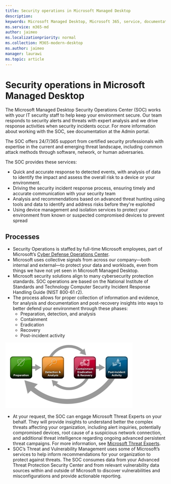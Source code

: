```yaml
---
title: Security operations in Microsoft Managed Desktop 
description:  
keywords: Microsoft Managed Desktop, Microsoft 365, service, documentation
ms.service: m365-md
author: jaimeo
ms.localizationpriority: normal
ms.collection: M365-modern-desktop
ms.author: jaimeo
manager: laurawi
ms.topic: article
---
```



# Security operations in Microsoft Managed Desktop

The Microsoft Managed Desktop Security Operations Center (SOC) works with your IT security staff to help keep your environment secure. Our team responds to security alerts and threats with expert analysis and we drive response activities when security incidents occur. For more information about working with the SOC, see documentation at the Admin portal.

The SOC offers 24/7/365 support from certified security professionals with expertise in the current and emerging threat landscape, including common attack methods through software, network, or human adversaries.

The SOC provides these services: 
- Quick and accurate response to detected events, with analysis of data to identify the impact and assess the overall risk to a device or your environment.
- Driving the security incident response process, ensuring timely and accurate communication with your security team
- Analysis and recommendations based on advanced threat hunting using tools and data to identify and address risks before they're exploited
- Using device management and isolation services to protect your environment from known or suspected compromised devices to prevent spread

## Processes
- Security Operations is staffed by full-time Microsoft employees, part of Microsoft’s [Cyber Defense Operations Center](https://www.microsoft.com/msrc/cdoc).
- Microsoft uses collective signals from across our company—both internal and external—to protect your data and workloads, even from things we have not yet seen in Microsoft Managed Desktop. 
- Microsoft security solutions align to many cybersecurity protection standards. SOC operations are based on the National Institute of Standards and Technology Computer Security Incident Response Handling Guide (NIST 800-61 r2). 
- The process allows for proper collection of information and evidence, for analysis and documentation and post-recovery insights into ways to better defend your environment through these phases:
    - Preparation, detection, and analysis
    - Containment
    - Eradication
    - Recovery
    - Post-incident activity

![Incident phases shown in blocks from left to right: preparation; detection and analysis; containment, eradication, and recovery; post-incident activity](../../media/incident-response-phases.png)
 - At your request, the SOC can engage Microsoft Threat Experts on your behalf. They will provide insights to understand better the complex threats affecting your organization, including alert inquiries, potentially compromised devices, root cause of a suspicious network connection, and additional threat intelligence regarding ongoing advanced persistent threat campaigns. For more information, see [Microsoft Threat Experts](https://docs.microsoft.com/windows/security/threat-protection/microsoft-defender-atp/microsoft-threat-experts. ). 
- SOC’s Threat and Vulnerability Management uses some of Microsoft’s services to help inform recommendations for your organization to protect against threats. The SOC consumes data from your Advanced Threat Protection Security Center and from relevant vulnerability data sources within and outside of Microsoft to discover vulnerabilities and misconfigurations and provide actionable reporting. 


